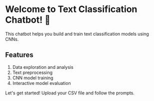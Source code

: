 # Welcome to Text Classification Chatbot! 👋

This chatbot helps you build and train text classification models using CNNs.

## Features

1. Data exploration and analysis
2. Text preprocessing
3. CNN model training
4. Interactive model evaluation

Let's get started! Upload your CSV file and follow the prompts.